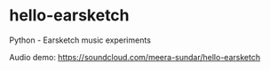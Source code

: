 # hello-earsketch
Python - Earsketch music experiments

Audio demo: https://soundcloud.com/meera-sundar/hello-earsketch
